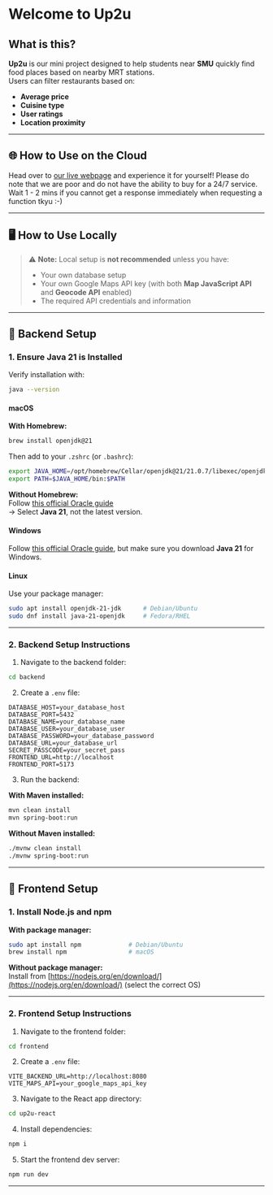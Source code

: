 # Welcome to Up2u

## What is this?

**Up2u** is our mini project designed to help students near **SMU** quickly find food places based on nearby MRT stations.  
Users can filter restaurants based on:

- **Average price**
- **Cuisine type**
- **User ratings**
- **Location proximity**

---

## 🌐 How to Use on the Cloud

Head over to [our live webpage](https://up2u-alpha.vercel.app 'up2u to find out') and experience it for yourself!
Please do note that we are poor and do not have the ability to buy for a 24/7 service. Wait 1 - 2 mins if you cannot 
get a response immediately when requesting a function tkyu :-) 

---

## 🖥️ How to Use Locally

> ⚠️ **Note:** Local setup is **not recommended** unless you have:
>
> - Your own database setup  
> - Your own Google Maps API key (with both **Map JavaScript API** and **Geocode API** enabled)  
> - The required API credentials and information  

---

## 🔧 Backend Setup

### 1. Ensure Java 21 is Installed

Verify installation with:

```bash
java --version
```

#### macOS

**With Homebrew:**

```bash
brew install openjdk@21
```

Then add to your `.zshrc` (or `.bashrc`):

```bash
export JAVA_HOME=/opt/homebrew/Cellar/openjdk@21/21.0.7/libexec/openjdk.jdk/Contents/Home/
export PATH=$JAVA_HOME/bin:$PATH
```

**Without Homebrew:**  
Follow [this official Oracle guide](https://docs.oracle.com/en/java/javase/24/install/installation-jdk-macos.html#GUID-F575EB4A-70D3-4AB4-A20E-DBE95171AB5F)  
→ Select **Java 21**, not the latest version.

#### Windows

Follow [this official Oracle guide](https://docs.oracle.com/en/java/javase/24/install/installation-jdk-macos.html#GUID-F575EB4A-70D3-4AB4-A20E-DBE95171AB5F), but make sure you download **Java 21** for Windows.

#### Linux

Use your package manager:

```bash
sudo apt install openjdk-21-jdk      # Debian/Ubuntu
sudo dnf install java-21-openjdk     # Fedora/RHEL
```

---

### 2. Backend Setup Instructions

1. Navigate to the backend folder:

```bash
cd backend
```

2. Create a `.env` file:

```env
DATABASE_HOST=your_database_host
DATABASE_PORT=5432
DATABASE_NAME=your_database_name
DATABASE_USER=your_database_user
DATABASE_PASSWORD=your_database_password
DATABASE_URL=your_database_url
SECRET_PASSCODE=your_secret_pass
FRONTEND_URL=http://localhost
FRONTEND_PORT=5173
```

3. Run the backend:

**With Maven installed:**

```bash
mvn clean install
mvn spring-boot:run
```

**Without Maven installed:**

```bash
./mvnw clean install
./mvnw spring-boot:run
```

---

## 🎨 Frontend Setup

### 1. Install Node.js and npm

**With package manager:**

```bash
sudo apt install npm             # Debian/Ubuntu
brew install npm                 # macOS
```

**Without package manager:**  
Install from [https://nodejs.org/en/download/](https://nodejs.org/en/download/) (select the correct OS)

---

### 2. Frontend Setup Instructions

1. Navigate to the frontend folder:

```bash
cd frontend
```

2. Create a `.env` file:

```env
VITE_BACKEND_URL=http://localhost:8080
VITE_MAPS_API=your_google_maps_api_key
```

3. Navigate to the React app directory:

```bash
cd up2u-react
```

4. Install dependencies:

```bash
npm i
```

5. Start the frontend dev server:

```bash
npm run dev
```

---
